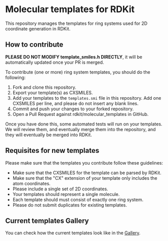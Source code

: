 # Molecular templates for RDKit

This repository manages the templates for ring systems used for 2D coordinate generation in RDKit.

## How to contribute

**PLEASE DO NOT MODIFY template_smiles.h DIRECTLY**, it will be automatically updated once your PR is merged.

To contribute (one or more) ring system templates, you should do the following:

1. Fork and clone this repository.
2. Export your template(s) as CXSMILES.
3. Add your templates to the `templates.smi` file in this repository. Add one CXSMILES per line, and please do not insert any blank lines.
4. Commit and push your changes to your forked repository.
5. Open a Pull Request against rdkit/molecular_templates in GitHub.

Once you have done this, some automated tests will run on your templates. We will review them, and eventually merge them into the repository, and they will eventually be merged into RDKit.

## Requisites for new templates

Please make sure that the templates you contribute follow these guidelines:

- Make sure that the CXSMILES for the template can be parsed by RDKit.
- Make sure that the "CX" extension of your template only includes the atom coordinates.
- Please include a single set of 2D coordinates.
- Your templates should represent a single molecule.
- Each template should must consist of exactly one ring system.
- Please do not submit duplicates for existing templates.

## Current templates Gallery

You can check how the current templates look like in the [Gallery](gallery.md).
